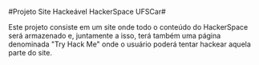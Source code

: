 #Projeto Site Hackeável HackerSpace UFSCar#

Este projeto consiste em um site onde todo o conteúdo do HackerSpace será armazenado e, juntamente a isso, terá também uma página denominada "Try Hack Me" onde o usuário poderá tentar hackear aquela parte do site.
